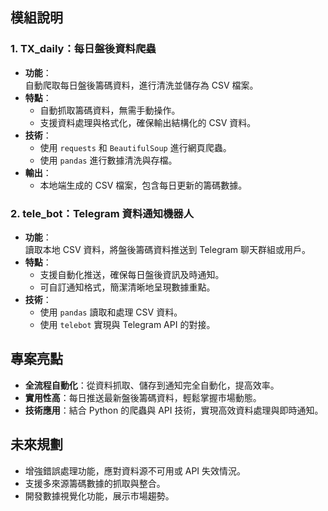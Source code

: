 
## 模組說明

### 1. **TX_daily**：每日盤後資料爬蟲
- **功能**：  
  自動爬取每日盤後籌碼資料，進行清洗並儲存為 CSV 檔案。
- **特點**：
  - 自動抓取籌碼資料，無需手動操作。
  - 支援資料處理與格式化，確保輸出結構化的 CSV 資料。
- **技術**：
  - 使用 `requests` 和 `BeautifulSoup` 進行網頁爬蟲。
  - 使用 `pandas` 進行數據清洗與存檔。
- **輸出**：
  - 本地端生成的 CSV 檔案，包含每日更新的籌碼數據。

### 2. **tele_bot**：Telegram 資料通知機器人
- **功能**：  
  讀取本地 CSV 資料，將盤後籌碼資料推送到 Telegram 聊天群組或用戶。
- **特點**：
  - 支援自動化推送，確保每日盤後資訊及時通知。
  - 可自訂通知格式，簡潔清晰地呈現數據重點。
- **技術**：
  - 使用 `pandas` 讀取和處理 CSV 資料。
  - 使用 `telebot` 實現與 Telegram API 的對接。

## 專案亮點
- **全流程自動化**：從資料抓取、儲存到通知完全自動化，提高效率。
- **實用性高**：每日推送最新盤後籌碼資料，輕鬆掌握市場動態。
- **技術應用**：結合 Python 的爬蟲與 API 技術，實現高效資料處理與即時通知。

## 未來規劃
- 增強錯誤處理功能，應對資料源不可用或 API 失效情況。
- 支援多來源籌碼數據的抓取與整合。
- 開發數據視覺化功能，展示市場趨勢。

